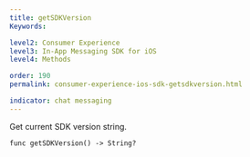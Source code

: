 ```yaml
---
title: getSDKVersion
Keywords:

level2: Consumer Experience
level3: In-App Messaging SDK for iOS
level4: Methods

order: 190
permalink: consumer-experience-ios-sdk-getsdkversion.html

indicator: chat messaging
---
```


Get current SDK version string.

`func getSDKVersion() -> String?`
